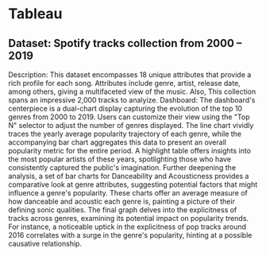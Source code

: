 # Tableau
## Dataset: Spotify tracks collection from 2000 – 2019
Description: This dataset encompasses 18 unique attributes that provide a rich profile for each song. Attributes include genre, artist, release date, among others, giving a multifaceted view of the music. Also, This collection spans an impressive 2,000 tracks to analyize.
Dashboard:
The dashboard's centerpiece is a dual-chart display capturing the evolution of the top 10 genres from 2000 to 2019. Users can customize their view using the "Top N" selector to adjust the number of genres displayed. The line chart vividly traces the yearly average popularity trajectory of each genre, while the accompanying bar chart aggregates this data to present an overall popularity metric for the entire period.
A highlight table offers insights into the most popular artists of these years, spotlighting those who have consistently captured the public's imagination.
Further deepening the analysis, a set of bar charts for Danceability and Acousticness provides a comparative look at genre attributes, suggesting potential factors that might influence a genre's popularity. These charts offer an average measure of how danceable and acoustic each genre is, painting a picture of their defining sonic qualities.
The final graph delves into the explicitness of tracks across genres, examining its potential impact on popularity trends. For instance, a noticeable uptick in the explicitness of pop tracks around 2016 correlates with a surge in the genre's popularity, hinting at a possible causative relationship.

